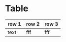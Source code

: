 # Table







| row 1    | row 2    | row 3   | 
|----------|----------|---------|
| text     |  fff     |  fff    |